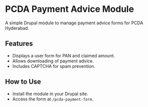 # PCDA Payment Advice Module
A simple Drupal module to manage payment advice forms for PCDA Hyderabad.

## Features
- Displays a user form for PAN and claimed amount.
- Allows downloading of payment advice.
- Includes CAPTCHA for spam prevention.

## How to Use
- Install the module in your Drupal site.
- Access the form at `/pcda-payment-form`.

